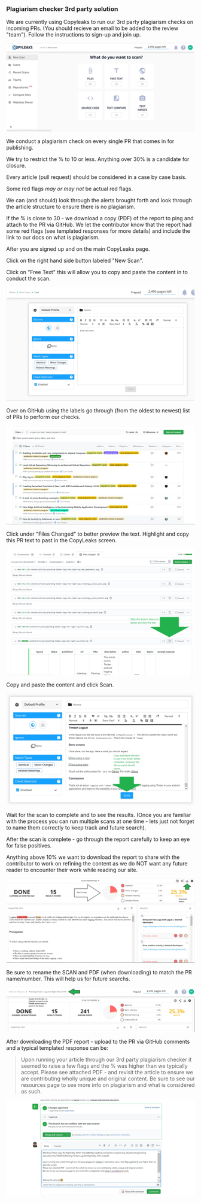 ### Plagiarism checker 3rd party solution
We are currently using Copyleaks to run our 3rd party plagiarism checks on incoming PRs. 
(You should recieve an email to be added to the review "team"). Follow the instructions to sign-up and join up.

![CopyLeaks main page](/static/images/screen_capture.jpg)

We conduct a plagiarism check on every single PR that comes in for publishing. 

We try to restrict the % to 10 or less. Anything over 30% is a candidate for closure. 

Every article (pull request) should be considered in a case by case basis. 

Some red flags *may or may not* be actual red flags. 

We can (and should) look through the alerts brought forth and look through the article structure to ensure there is no plagiarism. 

If the % is close to 30 - we download a copy (PDF) of the report to ping and attach to the PR via GitHub. We let the contributor know that the report had some red flags (see templated responses for more details) and include the link to our docs on what is plagiarism. 

After you are signed up and on the main CopyLeaks page. 

Click on the right hand side button labeled "New Scan". 

Click on "Free Text" this will allow you to copy and paste the content in to conduct the scan. 

![Free text page](/static/images/free-text.jpg)

Over on GitHub using the labels go through (from the oldest to newest) list of PRs to perform our checks. 

![List of PRs to scan](/static/images/listofprs.jpg)

Click under "Files Changed" to better preview the text. Highlight and copy this PR text to past in the CopyLeaks screen. 

![Files changed preview](/static/images/files-changed.png)

Copy and paste the content and click Scan. 

![Scan](/static/images/scan.jpg)

Wait for the scan to complete and to see the results. (Once you are familiar with the process you can run multiple scans at one time - lets just not forget to name them correctly to keep track and future search).

After the scan is complete - go through the report carefully to keep an eye for false positives. 

Anything above 10% we want to download the report to share with the contributor to work on refining the content as we do NOT want any future reader to encounter their work while reading our site.

![Download PDF](/static/images/download-pdf.jpg)

Be sure to rename the SCAN and PDF (when downloading) to match the PR name/number. This will help us for future searchs. 

![Rename](/static/images/rename.jpg)

After downloading the PDF report - upload to the PR via GitHub comments and a typical templated response can be:

>Upon running your article through our 3rd party plagiarism checker it seemed to raise a few flags and the % was higher than we typically accept.
>Please see attached PDF - and revisit the article to ensure we are contributing wholly unique and original content.
>Be sure to see our resources page to see more info on plagiarism and what is considered as such.

![comment](/static/images/comment.jpg)